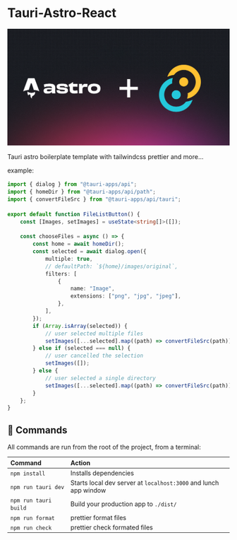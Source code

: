 # Tauri-Astro-React

![Banner](/public/asset/Banner.png)

Tauri astro boilerplate template with tailwindcss prettier and more...

example:

```typescript
import { dialog } from "@tauri-apps/api";
import { homeDir } from "@tauri-apps/api/path";
import { convertFileSrc } from "@tauri-apps/api/tauri";

export default function FileListButton() {
	const [Images, setImages] = useState<string[]>([]);

	const chooseFiles = async () => {
		const home = await homeDir();
		const selected = await dialog.open({
			multiple: true,
			// defaultPath: `${home}/images/original`,
			filters: [
				{
					name: "Image",
					extensions: ["png", "jpg", "jpeg"],
				},
			],
		});
		if (Array.isArray(selected)) {
			// user selected multiple files
			setImages([...selected].map((path) => convertFileSrc(path)));
		} else if (selected === null) {
			// user cancelled the selection
			setImages([]);
		} else {
			// user selected a single directory
			setImages([...selected].map((path) => convertFileSrc(path)));
		}
	};
}
```

## 🧞 Commands

All commands are run from the root of the project, from a terminal:

| Command               | Action                                                           |
| :-------------------- | :--------------------------------------------------------------- |
| `npm install`         | Installs dependencies                                            |
| `npm run tauri dev`   | Starts local dev server at `localhost:3000` and lunch app window |
| `npm run tauri build` | Build your production app to `./dist/`                           |
| `npm run format`      | prettier format files                                            |
| `npm run check`       | prettier check formated files                                    |
